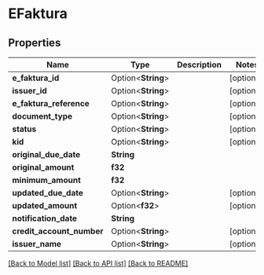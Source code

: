 # EFaktura

## Properties

Name | Type | Description | Notes
------------ | ------------- | ------------- | -------------
**e_faktura_id** | Option<**String**> |  | [optional]
**issuer_id** | Option<**String**> |  | [optional]
**e_faktura_reference** | Option<**String**> |  | [optional]
**document_type** | Option<**String**> |  | [optional]
**status** | Option<**String**> |  | [optional]
**kid** | Option<**String**> |  | [optional]
**original_due_date** | **String** |  | 
**original_amount** | **f32** |  | 
**minimum_amount** | **f32** |  | 
**updated_due_date** | Option<**String**> |  | [optional]
**updated_amount** | Option<**f32**> |  | [optional]
**notification_date** | **String** |  | 
**credit_account_number** | Option<**String**> |  | [optional]
**issuer_name** | Option<**String**> |  | [optional]

[[Back to Model list]](../README.md#documentation-for-models) [[Back to API list]](../README.md#documentation-for-api-endpoints) [[Back to README]](../README.md)


